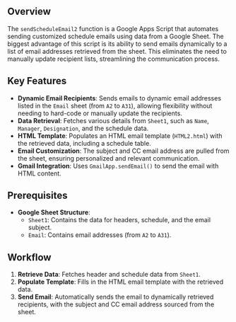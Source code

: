 ## Overview

The `sendScheduleEmail2` function is a Google Apps Script that automates sending customized schedule emails using data from a Google Sheet. The biggest advantage of this script is its ability to send emails dynamically to a list of email addresses retrieved from the sheet. This eliminates the need to manually update recipient lists, streamlining the communication process.

## Key Features

- **Dynamic Email Recipients**: Sends emails to dynamic email addresses listed in the `Email` sheet (from `A2` to `A31`), allowing flexibility without needing to hard-code or manually update the recipients.
- **Data Retrieval**: Fetches various details from `Sheet1`, such as `Name`, `Manager`, `Designation`, and the schedule data.
- **HTML Template**: Populates an HTML email template (`HTML2.html`) with the retrieved data, including a schedule table.
- **Email Customization**: The subject and CC email address are pulled from the sheet, ensuring personalized and relevant communication.
- **Gmail Integration**: Uses `GmailApp.sendEmail()` to send the email with HTML content.

## Prerequisites

- **Google Sheet Structure**:
  - `Sheet1`: Contains the data for headers, schedule, and the email subject.
  - `Email`: Contains email addresses (from `A2` to `A31`).

## Workflow

1. **Retrieve Data**: Fetches header and schedule data from `Sheet1`.
2. **Populate Template**: Fills in the HTML email template with the retrieved data.
3. **Send Email**: Automatically sends the email to dynamically retrieved recipients, with the subject and CC email address sourced from the sheet.
